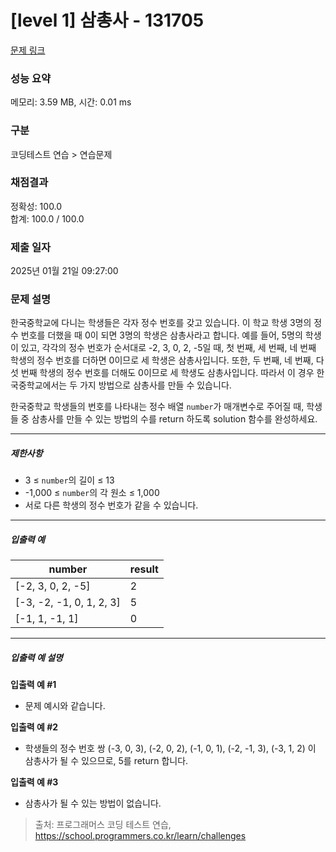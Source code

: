 # [level 1] 삼총사 - 131705 

[문제 링크](https://school.programmers.co.kr/learn/courses/30/lessons/131705) 

### 성능 요약

메모리: 3.59 MB, 시간: 0.01 ms

### 구분

코딩테스트 연습 > 연습문제

### 채점결과

정확성: 100.0<br/>합계: 100.0 / 100.0

### 제출 일자

2025년 01월 21일 09:27:00

### 문제 설명

<p><br-span><br-bold><br-fixation fixation-strength="1">한</br-fixation><br-fixation fixation-strength="2">국</br-fixation><br-fixation fixation-strength="3">중</br-fixation><br-fixation fixation-strength="4">학</br-fixation></br-bold><br-edge>교에</br-edge> <br-bold><br-fixation fixation-strength="1">다</br-fixation><br-fixation fixation-strength="2">니</br-fixation><br-fixation fixation-strength="3">는</br-fixation></br-bold> <br-bold><br-fixation fixation-strength="1">학</br-fixation><br-fixation fixation-strength="2">생</br-fixation><br-fixation fixation-strength="3">들</br-fixation></br-bold><br-edge>은</br-edge> <br-bold><br-fixation fixation-strength="1">각</br-fixation><br-fixation fixation-strength="2">자</br-fixation></br-bold> <br-bold><br-fixation fixation-strength="1">정</br-fixation><br-fixation fixation-strength="2">수</br-fixation></br-bold> <br-bold><br-fixation fixation-strength="1">번</br-fixation><br-fixation fixation-strength="2">호</br-fixation><br-fixation fixation-strength="3">를</br-fixation></br-bold> <br-bold><br-fixation fixation-strength="1">갖</br-fixation><br-fixation fixation-strength="2">고</br-fixation></br-bold> <br-bold><br-fixation fixation-strength="1">있</br-fixation><br-fixation fixation-strength="2">습</br-fixation><br-fixation fixation-strength="3">니</br-fixation></br-bold><br-edge>다</br-edge>. <br-bold><br-fixation fixation-strength="1">이</br-fixation></br-bold> <br-bold><br-fixation fixation-strength="1">학</br-fixation><br-fixation fixation-strength="2">교</br-fixation></br-bold> <br-bold><br-fixation fixation-strength="1">학</br-fixation><br-fixation fixation-strength="2">생</br-fixation></br-bold> 3<br-bold><br-fixation fixation-strength="1">명</br-fixation><br-fixation fixation-strength="2">의</br-fixation></br-bold> <br-bold><br-fixation fixation-strength="1">정</br-fixation><br-fixation fixation-strength="2">수</br-fixation></br-bold> <br-bold><br-fixation fixation-strength="1">번</br-fixation><br-fixation fixation-strength="2">호</br-fixation><br-fixation fixation-strength="3">를</br-fixation></br-bold> <br-bold><br-fixation fixation-strength="1">더</br-fixation><br-fixation fixation-strength="2">했</br-fixation><br-fixation fixation-strength="3">을</br-fixation></br-bold> <br-bold><br-fixation fixation-strength="1">때</br-fixation></br-bold> 0<br-bold><br-fixation fixation-strength="1">이</br-fixation></br-bold> <br-bold><br-fixation fixation-strength="1">되</br-fixation><br-fixation fixation-strength="2">면</br-fixation></br-bold> 3<br-bold><br-fixation fixation-strength="1">명</br-fixation><br-fixation fixation-strength="2">의</br-fixation></br-bold> <br-bold><br-fixation fixation-strength="1">학</br-fixation><br-fixation fixation-strength="2">생</br-fixation><br-fixation fixation-strength="3">은</br-fixation></br-bold> <br-bold><br-fixation fixation-strength="1">삼</br-fixation><br-fixation fixation-strength="2">총</br-fixation><br-fixation fixation-strength="3">사</br-fixation><br-fixation fixation-strength="4">라</br-fixation></br-bold><br-edge>고</br-edge> <br-bold><br-fixation fixation-strength="1">합</br-fixation><br-fixation fixation-strength="2">니</br-fixation><br-fixation fixation-strength="3">다</br-fixation></br-bold>. <br-bold><br-fixation fixation-strength="1">예</br-fixation><br-fixation fixation-strength="2">를</br-fixation></br-bold> <br-bold><br-fixation fixation-strength="1">들</br-fixation><br-fixation fixation-strength="2">어</br-fixation></br-bold>, 5<br-bold><br-fixation fixation-strength="1">명</br-fixation><br-fixation fixation-strength="2">의</br-fixation></br-bold> <br-bold><br-fixation fixation-strength="1">학</br-fixation><br-fixation fixation-strength="2">생</br-fixation><br-fixation fixation-strength="3">이</br-fixation></br-bold> <br-bold><br-fixation fixation-strength="1">있</br-fixation><br-fixation fixation-strength="2">고</br-fixation></br-bold>, <br-bold><br-fixation fixation-strength="1">각</br-fixation><br-fixation fixation-strength="2">각</br-fixation><br-fixation fixation-strength="3">의</br-fixation></br-bold> <br-bold><br-fixation fixation-strength="1">정</br-fixation><br-fixation fixation-strength="2">수</br-fixation></br-bold> <br-bold><br-fixation fixation-strength="1">번</br-fixation><br-fixation fixation-strength="2">호</br-fixation><br-fixation fixation-strength="3">가</br-fixation></br-bold> <br-bold><br-fixation fixation-strength="1">순</br-fixation><br-fixation fixation-strength="2">서</br-fixation><br-fixation fixation-strength="3">대</br-fixation></br-bold><br-edge>로</br-edge> -2, 3, 0, 2, -5<br-bold><br-fixation fixation-strength="1">일</br-fixation></br-bold> <br-bold><br-fixation fixation-strength="1">때</br-fixation></br-bold>, <br-bold><br-fixation fixation-strength="1">첫</br-fixation></br-bold> <br-bold><br-fixation fixation-strength="1">번</br-fixation><br-fixation fixation-strength="2">째</br-fixation></br-bold>, <br-bold><br-fixation fixation-strength="1">세</br-fixation></br-bold> <br-bold><br-fixation fixation-strength="1">번</br-fixation><br-fixation fixation-strength="2">째</br-fixation></br-bold>, <br-bold><br-fixation fixation-strength="1">네</br-fixation></br-bold> <br-bold><br-fixation fixation-strength="1">번</br-fixation><br-fixation fixation-strength="2">째</br-fixation></br-bold> <br-bold><br-fixation fixation-strength="1">학</br-fixation><br-fixation fixation-strength="2">생</br-fixation><br-fixation fixation-strength="3">의</br-fixation></br-bold> <br-bold><br-fixation fixation-strength="1">정</br-fixation><br-fixation fixation-strength="2">수</br-fixation></br-bold> <br-bold><br-fixation fixation-strength="1">번</br-fixation><br-fixation fixation-strength="2">호</br-fixation><br-fixation fixation-strength="3">를</br-fixation></br-bold> <br-bold><br-fixation fixation-strength="1">더</br-fixation><br-fixation fixation-strength="2">하</br-fixation><br-fixation fixation-strength="3">면</br-fixation></br-bold> 0<br-bold><br-fixation fixation-strength="1">이</br-fixation><br-fixation fixation-strength="2">므</br-fixation><br-fixation fixation-strength="3">로</br-fixation></br-bold> <br-bold><br-fixation fixation-strength="1">세</br-fixation></br-bold> <br-bold><br-fixation fixation-strength="1">학</br-fixation><br-fixation fixation-strength="2">생</br-fixation><br-fixation fixation-strength="3">은</br-fixation></br-bold> <br-bold><br-fixation fixation-strength="1">삼</br-fixation><br-fixation fixation-strength="2">총</br-fixation><br-fixation fixation-strength="3">사</br-fixation><br-fixation fixation-strength="4">입</br-fixation></br-bold><br-edge>니다</br-edge>. <br-bold><br-fixation fixation-strength="1">또</br-fixation><br-fixation fixation-strength="2">한</br-fixation></br-bold>, <br-bold><br-fixation fixation-strength="1">두</br-fixation></br-bold> <br-bold><br-fixation fixation-strength="1">번</br-fixation><br-fixation fixation-strength="2">째</br-fixation></br-bold>, <br-bold><br-fixation fixation-strength="1">네</br-fixation></br-bold> <br-bold><br-fixation fixation-strength="1">번</br-fixation><br-fixation fixation-strength="2">째</br-fixation></br-bold>, <br-bold><br-fixation fixation-strength="1">다</br-fixation><br-fixation fixation-strength="2">섯</br-fixation></br-bold> <br-bold><br-fixation fixation-strength="1">번</br-fixation><br-fixation fixation-strength="2">째</br-fixation></br-bold> <br-bold><br-fixation fixation-strength="1">학</br-fixation><br-fixation fixation-strength="2">생</br-fixation><br-fixation fixation-strength="3">의</br-fixation></br-bold> <br-bold><br-fixation fixation-strength="1">정</br-fixation><br-fixation fixation-strength="2">수</br-fixation></br-bold> <br-bold><br-fixation fixation-strength="1">번</br-fixation><br-fixation fixation-strength="2">호</br-fixation><br-fixation fixation-strength="3">를</br-fixation></br-bold> <br-bold><br-fixation fixation-strength="1">더</br-fixation><br-fixation fixation-strength="2">해</br-fixation><br-fixation fixation-strength="3">도</br-fixation></br-bold> 0<br-bold><br-fixation fixation-strength="1">이</br-fixation><br-fixation fixation-strength="2">므</br-fixation><br-fixation fixation-strength="3">로</br-fixation></br-bold> <br-bold><br-fixation fixation-strength="1">세</br-fixation></br-bold> <br-bold><br-fixation fixation-strength="1">학</br-fixation><br-fixation fixation-strength="2">생</br-fixation><br-fixation fixation-strength="3">도</br-fixation></br-bold> <br-bold><br-fixation fixation-strength="1">삼</br-fixation><br-fixation fixation-strength="2">총</br-fixation><br-fixation fixation-strength="3">사</br-fixation><br-fixation fixation-strength="4">입</br-fixation></br-bold><br-edge>니다</br-edge>. <br-bold><br-fixation fixation-strength="1">따</br-fixation><br-fixation fixation-strength="2">라</br-fixation><br-fixation fixation-strength="3">서</br-fixation></br-bold> <br-bold><br-fixation fixation-strength="1">이</br-fixation></br-bold> <br-bold><br-fixation fixation-strength="1">경</br-fixation><br-fixation fixation-strength="2">우</br-fixation></br-bold> <br-bold><br-fixation fixation-strength="1">한국</br-fixation><br-fixation fixation-strength="2">중학</br-fixation><br-fixation fixation-strength="3">교에</br-fixation><br-fixation fixation-strength="4"></br-fixation></br-bold><br-edge>서는</br-edge> <br-bold><br-fixation fixation-strength="1">두</br-fixation></br-bold> <br-bold><br-fixation fixation-strength="1">가</br-fixation><br-fixation fixation-strength="2">지</br-fixation></br-bold> <br-bold><br-fixation fixation-strength="1">방</br-fixation><br-fixation fixation-strength="2">법</br-fixation><br-fixation fixation-strength="3">으</br-fixation></br-bold><br-edge>로</br-edge> <br-bold><br-fixation fixation-strength="1">삼</br-fixation><br-fixation fixation-strength="2">총</br-fixation><br-fixation fixation-strength="3">사</br-fixation></br-bold><br-edge>를</br-edge> <br-bold><br-fixation fixation-strength="1">만</br-fixation><br-fixation fixation-strength="2">들</br-fixation></br-bold> <br-bold><br-fixation fixation-strength="1">수</br-fixation></br-bold> <br-bold><br-fixation fixation-strength="1">있</br-fixation><br-fixation fixation-strength="2">습</br-fixation><br-fixation fixation-strength="3">니</br-fixation></br-bold><br-edge>다</br-edge>.</br-span></p>

<p><br-span><br-bold><br-fixation fixation-strength="1">한</br-fixation><br-fixation fixation-strength="2">국</br-fixation><br-fixation fixation-strength="3">중</br-fixation><br-fixation fixation-strength="4">학</br-fixation></br-bold><br-edge>교</br-edge> <br-bold><br-fixation fixation-strength="1">학</br-fixation><br-fixation fixation-strength="2">생</br-fixation><br-fixation fixation-strength="3">들</br-fixation></br-bold><br-edge>의</br-edge> <br-bold><br-fixation fixation-strength="1">번</br-fixation><br-fixation fixation-strength="2">호</br-fixation><br-fixation fixation-strength="3">를</br-fixation></br-bold> <br-bold><br-fixation fixation-strength="1">나</br-fixation><br-fixation fixation-strength="2">타</br-fixation><br-fixation fixation-strength="3">내</br-fixation></br-bold><br-edge>는</br-edge> <br-bold><br-fixation fixation-strength="1">정</br-fixation><br-fixation fixation-strength="2">수</br-fixation></br-bold> <br-bold><br-fixation fixation-strength="1">배</br-fixation><br-fixation fixation-strength="2">열</br-fixation></br-bold> </br-span><code><br-span><br-bold><br-fixation fixation-strength="1">n</br-fixation><br-fixation fixation-strength="2">u</br-fixation><br-fixation fixation-strength="3">m</br-fixation><br-fixation fixation-strength="4">b</br-fixation></br-bold><br-edge>er</br-edge></br-span></code><br-span><br-bold><br-fixation fixation-strength="1">가</br-fixation></br-bold> <br-bold><br-fixation fixation-strength="1">매</br-fixation><br-fixation fixation-strength="2">개</br-fixation><br-fixation fixation-strength="3">변</br-fixation><br-fixation fixation-strength="4">수</br-fixation></br-bold><br-edge>로</br-edge> <br-bold><br-fixation fixation-strength="1">주</br-fixation><br-fixation fixation-strength="2">어</br-fixation><br-fixation fixation-strength="3">질</br-fixation></br-bold> <br-bold><br-fixation fixation-strength="1">때</br-fixation></br-bold>, <br-bold><br-fixation fixation-strength="1">학</br-fixation><br-fixation fixation-strength="2">생</br-fixation><br-fixation fixation-strength="3">들</br-fixation></br-bold> <br-bold><br-fixation fixation-strength="1">중</br-fixation></br-bold> <br-bold><br-fixation fixation-strength="1">삼</br-fixation><br-fixation fixation-strength="2">총</br-fixation><br-fixation fixation-strength="3">사</br-fixation></br-bold><br-edge>를</br-edge> <br-bold><br-fixation fixation-strength="1">만</br-fixation><br-fixation fixation-strength="2">들</br-fixation></br-bold> <br-bold><br-fixation fixation-strength="1">수</br-fixation></br-bold> <br-bold><br-fixation fixation-strength="1">있</br-fixation><br-fixation fixation-strength="2">는</br-fixation></br-bold> <br-bold><br-fixation fixation-strength="1">방</br-fixation><br-fixation fixation-strength="2">법</br-fixation><br-fixation fixation-strength="3">의</br-fixation></br-bold> <br-bold><br-fixation fixation-strength="1">수</br-fixation><br-fixation fixation-strength="2">를</br-fixation></br-bold> <br-bold><br-fixation fixation-strength="1">r</br-fixation><br-fixation fixation-strength="2">e</br-fixation><br-fixation fixation-strength="3">t</br-fixation><br-fixation fixation-strength="4">u</br-fixation></br-bold><br-edge>rn</br-edge> <br-bold><br-fixation fixation-strength="1">하</br-fixation><br-fixation fixation-strength="2">도</br-fixation><br-fixation fixation-strength="3">록</br-fixation></br-bold> <br-bold><br-fixation fixation-strength="1">so</br-fixation><br-fixation fixation-strength="2">lu</br-fixation><br-fixation fixation-strength="3">ti</br-fixation><br-fixation fixation-strength="4"></br-fixation></br-bold><br-edge>on</br-edge> <br-bold><br-fixation fixation-strength="1">함</br-fixation><br-fixation fixation-strength="2">수</br-fixation><br-fixation fixation-strength="3">를</br-fixation></br-bold> <br-bold><br-fixation fixation-strength="1">완</br-fixation><br-fixation fixation-strength="2">성</br-fixation><br-fixation fixation-strength="3">하</br-fixation><br-fixation fixation-strength="4">세</br-fixation></br-bold><br-edge>요</br-edge>.</br-span></p>

<hr>

<h5><br-span><br-bold><br-fixation fixation-strength="1">제</br-fixation><br-fixation fixation-strength="2">한</br-fixation><br-fixation fixation-strength="3">사</br-fixation></br-bold><br-edge>항</br-edge></br-span></h5>

<ul>
<li>3 ≤ <code><br-span><br-bold><br-fixation fixation-strength="1">n</br-fixation><br-fixation fixation-strength="2">u</br-fixation><br-fixation fixation-strength="3">m</br-fixation><br-fixation fixation-strength="4">b</br-fixation></br-bold><br-edge>er</br-edge></br-span></code><br-span><br-bold><br-fixation fixation-strength="1">의</br-fixation></br-bold> <br-bold><br-fixation fixation-strength="1">길</br-fixation><br-fixation fixation-strength="2">이</br-fixation></br-bold> ≤ 13</br-span></li>
<li>-1,000 ≤ <code><br-span><br-bold><br-fixation fixation-strength="1">n</br-fixation><br-fixation fixation-strength="2">u</br-fixation><br-fixation fixation-strength="3">m</br-fixation><br-fixation fixation-strength="4">b</br-fixation></br-bold><br-edge>er</br-edge></br-span></code><br-span><br-bold><br-fixation fixation-strength="1">의</br-fixation></br-bold> <br-bold><br-fixation fixation-strength="1">각</br-fixation></br-bold> <br-bold><br-fixation fixation-strength="1">원</br-fixation><br-fixation fixation-strength="2">소</br-fixation></br-bold> ≤ 1,000</br-span></li>
<li><br-span><br-bold><br-fixation fixation-strength="1">서</br-fixation><br-fixation fixation-strength="2">로</br-fixation></br-bold> <br-bold><br-fixation fixation-strength="1">다</br-fixation><br-fixation fixation-strength="2">른</br-fixation></br-bold> <br-bold><br-fixation fixation-strength="1">학</br-fixation><br-fixation fixation-strength="2">생</br-fixation><br-fixation fixation-strength="3">의</br-fixation></br-bold> <br-bold><br-fixation fixation-strength="1">정</br-fixation><br-fixation fixation-strength="2">수</br-fixation></br-bold> <br-bold><br-fixation fixation-strength="1">번</br-fixation><br-fixation fixation-strength="2">호</br-fixation><br-fixation fixation-strength="3">가</br-fixation></br-bold> <br-bold><br-fixation fixation-strength="1">같</br-fixation><br-fixation fixation-strength="2">을</br-fixation></br-bold> <br-bold><br-fixation fixation-strength="1">수</br-fixation></br-bold> <br-bold><br-fixation fixation-strength="1">있</br-fixation><br-fixation fixation-strength="2">습</br-fixation><br-fixation fixation-strength="3">니</br-fixation></br-bold><br-edge>다</br-edge>.</br-span></li>
</ul>

<hr>

<h5><br-span><br-bold><br-fixation fixation-strength="1">입</br-fixation><br-fixation fixation-strength="2">출</br-fixation><br-fixation fixation-strength="3">력</br-fixation></br-bold> <br-bold><br-fixation fixation-strength="1">예</br-fixation></br-bold></br-span></h5>
<table class="table">
        <thead><tr>
<th><br-span><br-bold><br-fixation fixation-strength="1">n</br-fixation><br-fixation fixation-strength="2">u</br-fixation><br-fixation fixation-strength="3">m</br-fixation><br-fixation fixation-strength="4">b</br-fixation></br-bold><br-edge>er</br-edge></br-span></th>
<th><br-span><br-bold><br-fixation fixation-strength="1">r</br-fixation><br-fixation fixation-strength="2">e</br-fixation><br-fixation fixation-strength="3">s</br-fixation><br-fixation fixation-strength="4">u</br-fixation></br-bold><br-edge>lt</br-edge></br-span></th>
</tr>
</thead>
        <tbody><tr>
<td>[-2, 3, 0, 2, -5]</td>
<td>2</td>
</tr>
<tr>
<td>[-3, -2, -1, 0, 1, 2, 3]</td>
<td>5</td>
</tr>
<tr>
<td>[-1, 1, -1, 1]</td>
<td>0</td>
</tr>
</tbody>
      </table>
<hr>

<h5><br-span><br-bold><br-fixation fixation-strength="1">입</br-fixation><br-fixation fixation-strength="2">출</br-fixation><br-fixation fixation-strength="3">력</br-fixation></br-bold> <br-bold><br-fixation fixation-strength="1">예</br-fixation></br-bold> <br-bold><br-fixation fixation-strength="1">설</br-fixation><br-fixation fixation-strength="2">명</br-fixation></br-bold></br-span></h5>

<p><strong><br-span><br-bold><br-fixation fixation-strength="1">입</br-fixation><br-fixation fixation-strength="2">출</br-fixation><br-fixation fixation-strength="3">력</br-fixation></br-bold> <br-bold><br-fixation fixation-strength="1">예</br-fixation></br-bold> #1</br-span></strong></p>

<ul>
<li><br-span><br-bold><br-fixation fixation-strength="1">문</br-fixation><br-fixation fixation-strength="2">제</br-fixation></br-bold> <br-bold><br-fixation fixation-strength="1">예</br-fixation><br-fixation fixation-strength="2">시</br-fixation><br-fixation fixation-strength="3">와</br-fixation></br-bold> <br-bold><br-fixation fixation-strength="1">같</br-fixation><br-fixation fixation-strength="2">습</br-fixation><br-fixation fixation-strength="3">니</br-fixation></br-bold><br-edge>다</br-edge>.</br-span></li>
</ul>

<p><strong><br-span><br-bold><br-fixation fixation-strength="1">입</br-fixation><br-fixation fixation-strength="2">출</br-fixation><br-fixation fixation-strength="3">력</br-fixation></br-bold> <br-bold><br-fixation fixation-strength="1">예</br-fixation></br-bold> #2</br-span></strong></p>

<ul>
<li><br-span><br-bold><br-fixation fixation-strength="1">학</br-fixation><br-fixation fixation-strength="2">생</br-fixation><br-fixation fixation-strength="3">들</br-fixation></br-bold><br-edge>의</br-edge> <br-bold><br-fixation fixation-strength="1">정</br-fixation><br-fixation fixation-strength="2">수</br-fixation></br-bold> <br-bold><br-fixation fixation-strength="1">번</br-fixation><br-fixation fixation-strength="2">호</br-fixation></br-bold> <br-bold><br-fixation fixation-strength="1">쌍</br-fixation></br-bold> (-3, 0, 3), (-2, 0, 2), (-1, 0, 1), (-2, -1, 3), (-3, 1, 2) <br-bold><br-fixation fixation-strength="1">이</br-fixation></br-bold> <br-bold><br-fixation fixation-strength="1">삼</br-fixation><br-fixation fixation-strength="2">총</br-fixation><br-fixation fixation-strength="3">사</br-fixation></br-bold><br-edge>가</br-edge> <br-bold><br-fixation fixation-strength="1">될</br-fixation></br-bold> <br-bold><br-fixation fixation-strength="1">수</br-fixation></br-bold> <br-bold><br-fixation fixation-strength="1">있</br-fixation><br-fixation fixation-strength="2">으</br-fixation><br-fixation fixation-strength="3">므</br-fixation></br-bold><br-edge>로</br-edge>, 5<br-bold><br-fixation fixation-strength="1">를</br-fixation></br-bold> <br-bold><br-fixation fixation-strength="1">r</br-fixation><br-fixation fixation-strength="2">e</br-fixation><br-fixation fixation-strength="3">t</br-fixation><br-fixation fixation-strength="4">u</br-fixation></br-bold><br-edge>rn</br-edge> <br-bold><br-fixation fixation-strength="1">합</br-fixation><br-fixation fixation-strength="2">니</br-fixation><br-fixation fixation-strength="3">다</br-fixation></br-bold>.</br-span></li>
</ul>

<p><strong><br-span><br-bold><br-fixation fixation-strength="1">입</br-fixation><br-fixation fixation-strength="2">출</br-fixation><br-fixation fixation-strength="3">력</br-fixation></br-bold> <br-bold><br-fixation fixation-strength="1">예</br-fixation></br-bold> #3</br-span></strong></p>

<ul>
<li><br-span><br-bold><br-fixation fixation-strength="1">삼</br-fixation><br-fixation fixation-strength="2">총</br-fixation><br-fixation fixation-strength="3">사</br-fixation></br-bold><br-edge>가</br-edge> <br-bold><br-fixation fixation-strength="1">될</br-fixation></br-bold> <br-bold><br-fixation fixation-strength="1">수</br-fixation></br-bold> <br-bold><br-fixation fixation-strength="1">있</br-fixation><br-fixation fixation-strength="2">는</br-fixation></br-bold> <br-bold><br-fixation fixation-strength="1">방</br-fixation><br-fixation fixation-strength="2">법</br-fixation><br-fixation fixation-strength="3">이</br-fixation></br-bold> <br-bold><br-fixation fixation-strength="1">없</br-fixation><br-fixation fixation-strength="2">습</br-fixation><br-fixation fixation-strength="3">니</br-fixation></br-bold><br-edge>다</br-edge>.</br-span></li>
</ul>


> 출처: 프로그래머스 코딩 테스트 연습, https://school.programmers.co.kr/learn/challenges